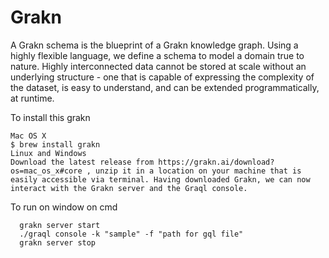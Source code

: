 # Grakn
A Grakn schema is the blueprint of a Grakn knowledge graph. Using a highly flexible language, we define a schema to model a domain true to nature. 
Highly interconnected data cannot be stored at scale without an underlying structure - one that is capable of expressing the complexity of the dataset, is easy to understand, and can be extended programmatically, at runtime.

To install this grakn

    Mac OS X
    $ brew install grakn
    Linux and Windows
    Download the latest release from https://grakn.ai/download?os=mac_os_x#core , unzip it in a location on your machine that is easily accessible via terminal. Having downloaded Grakn, we can now interact with the Grakn server and the Graql console.

To run on window on cmd
      
      
      grakn server start
      ./graql console -k "sample" -f "path for gql file"
      grakn server stop

